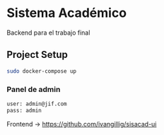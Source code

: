 # Sistema Académico

Backend para el trabajo final 

## Project Setup

```sh
sudo docker-compose up
```

### Panel de admin

```sh
user: admin@jif.com
pass: admin
```

Frontend ->
https://github.com/ivangillig/sisacad-ui

